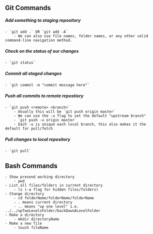 ## Git Commands
##### Add something to staging repository
    - `git add .` OR `git add -A`
        - We can also use file names, folder names, or any other valid command-line navigation method.

##### Check on the status of our changes
    - `git status`

##### Commit all staged changes
    - `git commit -m "commit message here"`

##### Push all commits to remote repostiory
    - `git push <remote> <branch>`
        - Usually this will be `git push origin master`
        - We can use the -u flag to set the default "upstream branch"
        - `git push -u origin master`
        - Each -u is unique each local branch, this also makes it the default for pull/fetch

##### Pull changes to local repository
    - `git pull`

## Bash Commands
    - Show presend working directory
        - pwd
    - List all files/folders in current directory
        - ls (-a flag for hidden files/folders)
    - Change directory
        - cd folderName/folderName/folderName
        - . means current directory
        - .. means "up one level" i.e. ../../upTwoLevelsFolder/backDownALevelFolder
    - Make a directory
        - mkdir directoryName
    - Make a new file
        - touch fileName
    